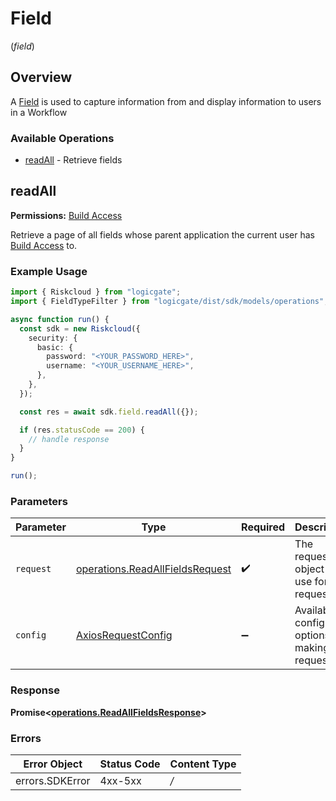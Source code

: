 # Field
(*field*)

## Overview

A [Field](https://help.logicgate.com/hc/en-us/articles/4402674064020-Create-Fields) is used to capture information from and display information to users in a Workflow

### Available Operations

* [readAll](#readall) - Retrieve fields

## readAll

**Permissions:** [Build Access](https://help.logicgate.com/hc/en-us/articles/4402683190164-Control-Build-Access-for-Applications)

Retrieve a page of all fields whose parent application the current user has [Build Access](https://help.logicgate.com/hc/en-us/articles/4402683190164-Control-Build-Access-for-Applications) to.

### Example Usage

```typescript
import { Riskcloud } from "logicgate";
import { FieldTypeFilter } from "logicgate/dist/sdk/models/operations";

async function run() {
  const sdk = new Riskcloud({
    security: {
      basic: {
        password: "<YOUR_PASSWORD_HERE>",
        username: "<YOUR_USERNAME_HERE>",
      },
    },
  });

  const res = await sdk.field.readAll({});

  if (res.statusCode == 200) {
    // handle response
  }
}

run();
```

### Parameters

| Parameter                                                                              | Type                                                                                   | Required                                                                               | Description                                                                            |
| -------------------------------------------------------------------------------------- | -------------------------------------------------------------------------------------- | -------------------------------------------------------------------------------------- | -------------------------------------------------------------------------------------- |
| `request`                                                                              | [operations.ReadAllFieldsRequest](../../sdk/models/operations/readallfieldsrequest.md) | :heavy_check_mark:                                                                     | The request object to use for the request.                                             |
| `config`                                                                               | [AxiosRequestConfig](https://axios-http.com/docs/req_config)                           | :heavy_minus_sign:                                                                     | Available config options for making requests.                                          |


### Response

**Promise<[operations.ReadAllFieldsResponse](../../sdk/models/operations/readallfieldsresponse.md)>**
### Errors

| Error Object    | Status Code     | Content Type    |
| --------------- | --------------- | --------------- |
| errors.SDKError | 4xx-5xx         | */*             |
